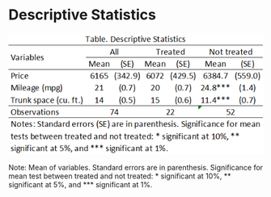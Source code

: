 # Descriptive Statistics
<div>
    <img src="descriptive.png" alt="Descriptive statistics output" />
     <p>Note: Mean of variables. Standard errors are in parenthesis. Significance for mean test between treated and not treated: * significant at 10%, ** significant at 5%, and *** significant at 1%.</p>
</div>
